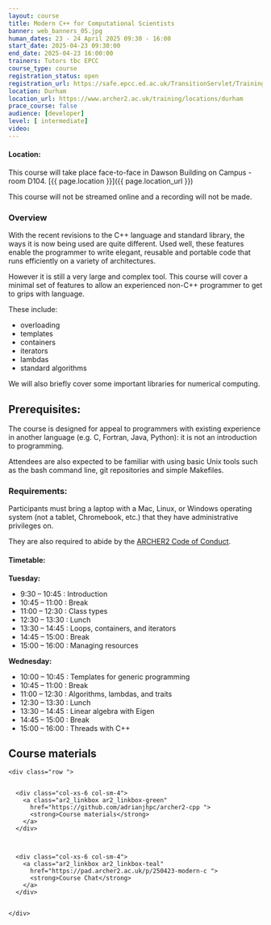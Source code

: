 ```yaml
---
layout: course
title: Modern C++ for Computational Scientists
banner: web_banners_05.jpg 
human_dates: 23 - 24 April 2025 09:30 - 16:00  
start_date: 2025-04-23 09:30:00
end_date: 2025-04-23 16:00:00
trainers: Tutors tbc EPCC
course_type: course
registration_status: open
registration_url: https://safe.epcc.ed.ac.uk/TransitionServlet/TrainingCourse/250423-modern-c
location: Durham
location_url: https://www.archer2.ac.uk/training/locations/durham
prace_course: false
audience: [developer]
level: [ intermediate]
video: 
---
```


#### Location:

This course will take place face-to-face in Dawson Building on Campus - room D104.  [{{ page.location }}]({{ page.location_url }})

This course will not be streamed online and a recording will not be made.

### Overview

With the recent revisions to the C++ language and standard library, the ways it is now being used are quite different. Used well, these features enable the programmer to write elegant, reusable and portable code that runs efficiently on a variety of architectures.

However it is still a very large and complex tool. This course will cover a minimal set of features to allow an experienced non-C++ programmer to get to grips with language.

These include:

- overloading
- templates
- containers
- iterators
- lambdas
- standard algorithms

We will also briefly cover some important libraries for numerical computing.

## Prerequisites:

The course is designed for appeal to programmers with existing experience in another language (e.g. C, Fortran, Java, Python): it is not an introduction to programming.

Attendees are also expected to be familiar with using basic Unix tools such as the bash command line, git repositories and simple Makefiles.


### Requirements:

Participants must bring a laptop with a Mac, Linux, or Windows operating system (not a tablet, Chromebook, etc.) that they have administrative privileges on.

They are also required to abide by the [ARCHER2  Code of Conduct](../../../about/policies/code-of-conduct.html). 


#### Timetable:


**Tuesday:**

- 9:30 – 10:45 : Introduction
- 10:45 – 11:00 : Break
- 11:00 – 12:30 : Class types
- 12:30 – 13:30 : Lunch
- 13:30 – 14:45 : Loops, containers, and iterators
- 14:45 – 15:00 : Break
- 15:00 – 16:00 : Managing resources

**Wednesday:**

- 10:00 – 10:45 : Templates for generic programming
- 10:45 – 11:00 : Break
- 11:00 – 12:30 : Algorithms, lambdas, and traits
- 12:30 – 13:30 : Lunch
- 13:30 – 14:45 : Linear algebra with Eigen
- 14:45 – 15:00 : Break
- 15:00 – 16:00 : Threads with C++



<section id="service">

 


<h2><a name="materials">Course materials</a></h2>



    <div class="row ">	

		
      <div class="col-xs-6 col-sm-4">
        <a class="ar2_linkbox ar2_linkbox-green" 
          href="https://github.com/adrianjhpc/archer2-cpp ">
          <strong>Course materials</strong> 
        </a>
      </div>


 
      <div class="col-xs-6 col-sm-4">
        <a class="ar2_linkbox ar2_linkbox-teal" 
          href="https://pad.archer2.ac.uk/p/250423-modern-c ">
          <strong>Course Chat</strong>       
        </a>
      </div>
		

 	</div>
		
	
			 
<!--
 		
<h2><a name="videos">Videos</a></h2>

<h3>Session 1</h3>

<div>
	<iframe title="Video" width="560" height="315" src="https://www.youtube.com/embed/bByoHlKbjGA" frameborder="0" allow="accelerometer; autoplay; encrypted-media; gyroscope; picture-in-picture" allowfullscreen></iframe>
</div>


<h3>Session 2</h3>

<div>
	<iframe title="Video" width="560" height="315" src="https://www.youtube.com/embed/RXFMWWzchHQ" frameborder="0" allow="accelerometer; autoplay; encrypted-media; gyroscope; picture-in-picture" allowfullscreen></iframe>
</div>



<h3>Session 3</h3>

<div>
	<iframe title="Video" width="560" height="315" src="https://www.youtube.com/embed/FEVgrr6KaL4 " frameborder="0" allow="accelerometer; autoplay; encrypted-media; gyroscope; picture-in-picture" allowfullscreen></iframe>
</div>



<h3>Session 4</h3>

<div>
	<iframe title="Video" width="560" height="315" src="https://www.youtube.com/embed/dehb3Lq-0Ig " frameborder="0" allow="accelerometer; autoplay; encrypted-media; gyroscope; picture-in-picture" allowfullscreen></iframe>
</div>


-->


<!--

<h2><a name="feedback">Feedback</a></h2>


    <div class="row ">	

      <div class="col-xs-6 col-sm-4">
        <a class="ar2_linkbox ar2_linkbox-teal" 


		   href="https://www.archer2.ac.uk/training/feedback/?course=250304-modern-c"

		>
          <strong>Feedback</strong><br/>
          Please let us know what was great about this course and anything we can improve
        </a>
      </div>
    </div>
	
-->

</section>


